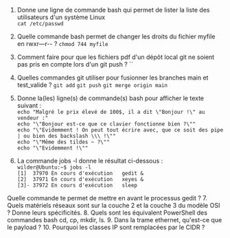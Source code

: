 1) Donne une ligne de commande bash qui permet de lister la liste des utilisateurs d'un système Linux  
`cat /etc/passwd`

2) Quelle commande bash permet de changer les droits du fichier myfile en rwxr—r-- ?
  `chmod 744 myfile`

3) Comment faire pour que les fichiers pdf d'un dépôt local git ne soient pas pris en compte lors d'un git push ?
  ``
4) Quelles commandes git utiliser pour fusionner les branches main et test_valide ?
`git add`
`git push`
`git merge origin main`


5) Donne la(les) ligne(s) de commande(s) bash pour afficher le texte suivant :  
`echo "Malgré le prix élevé de 100$, il a dit \"Bonjour !\" au vendeur :"`  
`echo "\"Bonjour est-ce que ce clavier fonctionne bien ?\""`  
`echo "\"Evidemment ! On peut tout écrire avec, que ce soit des pipe | ou bien des backslash \\\ !\""`  
`echo "\"Même des tildes ~ ?\""`  
`echo "\"Evidemment !\""`  

6) La commande jobs -l donne le résultat ci-dessous :  
`wilder@Ubuntu:~$ jobs -l`  
`[1]  37970 En cours d'exécution   gedit &`  
`[2]  37971 En cours d'exécution   xeyes &`  
`[3]- 37972 En cours d'exécution   sleep`  

Quelle commande te permet de mettre en avant le processus gedit ?
7. Quels matériels réseaux sont sur la couche 2 et la couche 3 du modèle OSI ? Donne leurs spécificités.
8. Quels sont les équivalent PowerShell des commandes bash cd, cp, mkdir, ls.
9. Dans la trame ethernet, qu'est-ce que le payload ?
10. Pourquoi les classes IP sont remplacées par le CIDR ?
